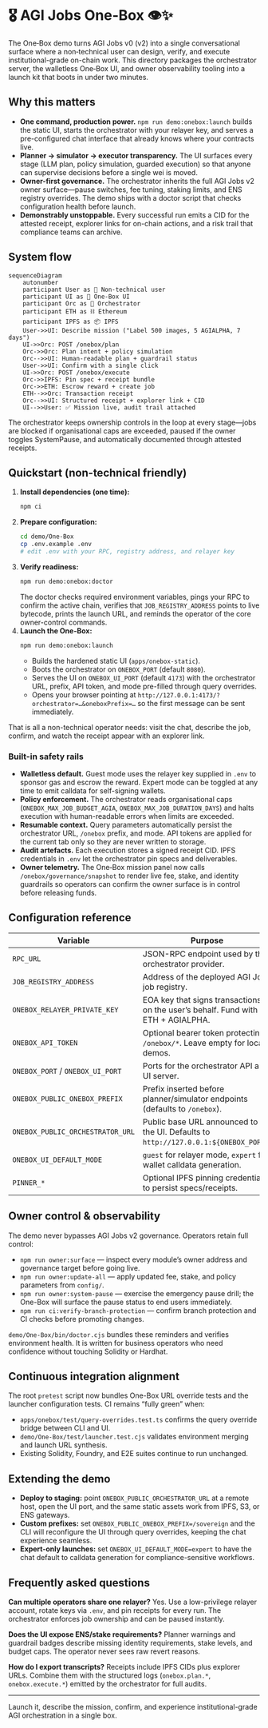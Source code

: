 # 🎖️ AGI Jobs One‑Box 👁️✨

The One‑Box demo turns AGI Jobs v0 (v2) into a single conversational surface where a non‑technical user can design, verify, and execute institutional-grade on-chain work. This directory packages the orchestrator server, the walletless One‑Box UI, and owner observability tooling into a launch kit that boots in under two minutes.

## Why this matters

* **One command, production power.** `npm run demo:onebox:launch` builds the static UI, starts the orchestrator with your relayer key, and serves a pre-configured chat interface that already knows where your contracts live.
* **Planner → simulator → executor transparency.** The UI surfaces every stage (LLM plan, policy simulation, guarded execution) so that anyone can supervise decisions before a single wei is moved.
* **Owner-first governance.** The orchestrator inherits the full AGI Jobs v2 owner surface—pause switches, fee tuning, staking limits, and ENS registry overrides. The demo ships with a doctor script that checks configuration health before launch.
* **Demonstrably unstoppable.** Every successful run emits a CID for the attested receipt, explorer links for on-chain actions, and a risk trail that compliance teams can archive.

## System flow

```mermaid
sequenceDiagram
    autonumber
    participant User as 👤 Non-technical user
    participant UI as 💬 One-Box UI
    participant Orc as 🧠 Orchestrator
    participant ETH as ⛓️ Ethereum
    participant IPFS as 📦 IPFS
    User->>UI: Describe mission ("Label 500 images, 5 AGIALPHA, 7 days")
    UI->>Orc: POST /onebox/plan
    Orc->>Orc: Plan intent + policy simulation
    Orc-->>UI: Human-readable plan + guardrail status
    User->>UI: Confirm with a single click
    UI->>Orc: POST /onebox/execute
    Orc->>IPFS: Pin spec + receipt bundle
    Orc->>ETH: Escrow reward + create job
    ETH-->>Orc: Transaction receipt
    Orc-->>UI: Structured receipt + explorer link + CID
    UI-->>User: ✅ Mission live, audit trail attached
```

The orchestrator keeps ownership controls in the loop at every stage—jobs are blocked if organisational caps are exceeded, paused if the owner toggles SystemPause, and automatically documented through attested receipts.

## Quickstart (non-technical friendly)

1. **Install dependencies (one time):**
   ```sh
   npm ci
   ```
2. **Prepare configuration:**
   ```sh
   cd demo/One-Box
   cp .env.example .env
   # edit .env with your RPC, registry address, and relayer key
   ```
3. **Verify readiness:**
   ```sh
   npm run demo:onebox:doctor
   ```
   The doctor checks required environment variables, pings your RPC to confirm the active chain, verifies that `JOB_REGISTRY_ADDRESS` points to live bytecode, prints the launch URL, and reminds the operator of the core owner-control commands.
4. **Launch the One-Box:**
   ```sh
   npm run demo:onebox:launch
   ```
   * Builds the hardened static UI (`apps/onebox-static`).
   * Boots the orchestrator on `ONEBOX_PORT` (default `8080`).
   * Serves the UI on `ONEBOX_UI_PORT` (default `4173`) with the orchestrator URL, prefix, API token, and mode pre-filled through query overrides.
   * Opens your browser pointing at `http://127.0.0.1:4173/?orchestrator=…&oneboxPrefix=…` so the first message can be sent immediately.

That is all a non-technical operator needs: visit the chat, describe the job, confirm, and watch the receipt appear with an explorer link.

### Built-in safety rails

* **Walletless default.** Guest mode uses the relayer key supplied in `.env` to sponsor gas and escrow the reward. Expert mode can be toggled at any time to emit calldata for self-signing wallets.
* **Policy enforcement.** The orchestrator reads organisational caps (`ONEBOX_MAX_JOB_BUDGET_AGIA`, `ONEBOX_MAX_JOB_DURATION_DAYS`) and halts execution with human-readable errors when limits are exceeded.
* **Resumable context.** Query parameters automatically persist the orchestrator URL, `/onebox` prefix, and mode. API tokens are applied for the current tab only so they are never written to storage.
* **Audit artefacts.** Each execution stores a signed receipt CID. IPFS credentials in `.env` let the orchestrator pin specs and deliverables.
* **Owner telemetry.** The One‑Box mission panel now calls `/onebox/governance/snapshot` to render live fee, stake, and identity guardrails so operators can confirm the owner surface is in control before releasing funds.

## Configuration reference

| Variable | Purpose |
| --- | --- |
| `RPC_URL` | JSON-RPC endpoint used by the orchestrator provider. |
| `JOB_REGISTRY_ADDRESS` | Address of the deployed AGI Jobs job registry. |
| `ONEBOX_RELAYER_PRIVATE_KEY` | EOA key that signs transactions on the user’s behalf. Fund with ETH + AGIALPHA. |
| `ONEBOX_API_TOKEN` | Optional bearer token protecting `/onebox/*`. Leave empty for local demos. |
| `ONEBOX_PORT` / `ONEBOX_UI_PORT` | Ports for the orchestrator API and UI server. |
| `ONEBOX_PUBLIC_ONEBOX_PREFIX` | Prefix inserted before planner/simulator endpoints (defaults to `/onebox`). |
| `ONEBOX_PUBLIC_ORCHESTRATOR_URL` | Public base URL announced to the UI. Defaults to `http://127.0.0.1:${ONEBOX_PORT}`. |
| `ONEBOX_UI_DEFAULT_MODE` | `guest` for relayer mode, `expert` for wallet calldata generation. |
| `PINNER_*` | Optional IPFS pinning credentials to persist specs/receipts. |

## Owner control & observability

The demo never bypasses AGI Jobs v2 governance. Operators retain full control:

* `npm run owner:surface` — inspect every module’s owner address and governance target before going live.
* `npm run owner:update-all` — apply updated fee, stake, and policy parameters from `config/`.
* `npm run owner:system-pause` — exercise the emergency pause drill; the One-Box will surface the pause status to end users immediately.
* `npm run ci:verify-branch-protection` — confirm branch protection and CI checks before promoting changes.

`demo/One-Box/bin/doctor.cjs` bundles these reminders and verifies environment health. It is written for business operators who need confidence without touching Solidity or Hardhat.

## Continuous integration alignment

The root `pretest` script now bundles One-Box URL override tests and the launcher configuration tests. CI remains “fully green” when:

* `apps/onebox/test/query-overrides.test.ts` confirms the query override bridge between CLI and UI.
* `demo/One-Box/test/launcher.test.cjs` validates environment merging and launch URL synthesis.
* Existing Solidity, Foundry, and E2E suites continue to run unchanged.

## Extending the demo

* **Deploy to staging:** point `ONEBOX_PUBLIC_ORCHESTRATOR_URL` at a remote host, open the UI port, and the same static assets work from IPFS, S3, or ENS gateways.
* **Custom prefixes:** set `ONEBOX_PUBLIC_ONEBOX_PREFIX=/sovereign` and the CLI will reconfigure the UI through query overrides, keeping the chat experience seamless.
* **Expert-only launches:** set `ONEBOX_UI_DEFAULT_MODE=expert` to have the chat default to calldata generation for compliance-sensitive workflows.

## Frequently asked questions

**Can multiple operators share one relayer?** Yes. Use a low-privilege relayer account, rotate keys via `.env`, and pin receipts for every run. The orchestrator enforces job ownership and can be paused instantly.

**Does the UI expose ENS/stake requirements?** Planner warnings and guardrail badges describe missing identity requirements, stake levels, and budget caps. The operator never sees raw revert reasons.

**How do I export transcripts?** Receipts include IPFS CIDs plus explorer URLs. Combine them with the structured logs (`onebox.plan.*`, `onebox.execute.*`) emitted by the orchestrator for full audits.

---

Launch it, describe the mission, confirm, and experience institutional-grade AGI orchestration in a single box.
